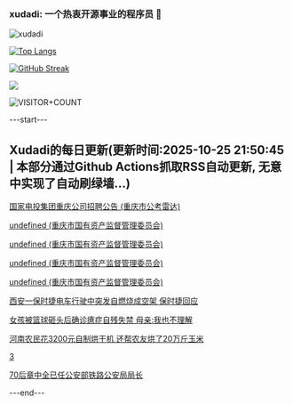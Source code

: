 ### xudadi: 一个热衷开源事业的程序员 👋

![xudadi](https://github-readme-stats-git-masterorgs-github-readme-stats-team.vercel.app/api?username=xudadi)

[![Top Langs](https://github-readme-stats.vercel.app/api/top-langs/?username=xudadi)](https://github.com/anuraghazra/github-readme-stats)

[![GitHub Streak](https://streak-stats.demolab.com?user=xudadi&locale=zh_Hans)](https://git.io/streak-stats)

![](https://raw.githubusercontent.com/xudadi/xudadi/main/assets/github-contribution-grid-snake.svg)

![VISITOR+COUNT](https://komarev.com/ghpvc/?username=xudadi&label=VISITOR+COUNT)


---start---

## Xudadi的每日更新(更新时间:2025-10-25 21:50:45 | 本部分通过Github Actions抓取RSS自动更新, 无意中实现了自动刷绿墙...)

[国家电投集团重庆公司招聘公告 (重庆市公考雷达)](https://www.gongkaoleida.com/article/2663257)

[undefined (重庆市国有资产监督管理委员会)](https://dadilab.github.io/feeds/all.xml)

[undefined (重庆市国有资产监督管理委员会)](https://dadilab.github.io/feeds/all.xml)

[undefined (重庆市国有资产监督管理委员会)](https://dadilab.github.io/feeds/all.xml)

[undefined (重庆市国有资产监督管理委员会)](https://dadilab.github.io/feeds/all.xml)

[西安一保时捷电车行驶中突发自燃烧成空架 保时捷回应](https://m.163.com/news/article/KCNLPN1G053469LG.html)

[女孩被篮球砸头后确诊癔症自残失禁 母亲:我也不理解](https://m.163.com/news/article/KCNLGQI800019B3E.html)

[河南农民花3200元自制烘干机 还帮农友烘了20万斤玉米](https://m.163.com/news/article/KCLV2IR7053469LG.html)

[3](https://m.163.com/touch/news/sub/domestic)

[70后章中全已任公安部铁路公安局局长](https://m.163.com/news/article/KCNEHFNS053469LG.html)

---end---
